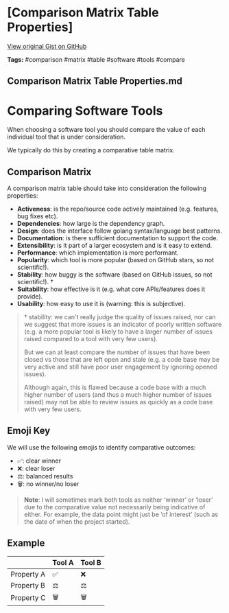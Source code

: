 # [Comparison Matrix Table Properties] 

[View original Gist on GitHub](https://gist.github.com/Integralist/c92a7e1e47477650ed528726fa1a0c73)

**Tags:** #comparison #matrix #table #software #tools #compare

## Comparison Matrix Table Properties.md

# Comparing Software Tools

When choosing a software tool you should compare the value of each individual tool that is under consideration.

We typically do this by creating a comparative table matrix.

## Comparison Matrix

A comparison matrix table should take into consideration the following properties:

- **Activeness**: is the repo/source code actively maintained (e.g. features, bug fixes etc).
- **Dependencies**: how large is the dependency graph.
- **Design**: does the interface follow golang syntax/language best patterns.
- **Documentation**: is there sufficient documentation to support the code.
- **Extensibility**: is it part of a larger ecosystem and is it easy to extend.
- **Performance**: which implementation is more performant.
- **Popularity**: which tool is more popular (based on GitHub stars, so not scientific!).
- **Stability**: how buggy is the software (based on GitHub issues, so not scientific!). †
- **Suitability**: how effective is it (e.g. what core APIs/features does it provide).
- **Usability**: how easy to use it is (warning: this is subjective).

> † stability: we can't really judge the quality of issues raised, nor can we suggest that more issues is an indicator of poorly written software (e.g. a more popular tool is likely to have a larger number of issues raised compared to a tool with very few users).
>
> But we can at least compare the number of issues that have been closed vs those that are left open and stale (e.g. a code base may be very active and still have poor user engagement by ignoring opened issues).
>
> Although again, this is flawed because a code base with a much higher number of users (and thus a much higher number of issues raised) may not be able to review issues as quickly as a code base with very few users.

## Emoji Key

We will use the following emojis to identify comparative outcomes:

- ✅: clear winner
- ❌: clear loser
- ⚖️: balanced results
- 🗑: no winner/no loser

> **Note**: I will sometimes mark both tools as neither ‘winner’ or ‘loser’ due to the comparative value not necessarily being indicative of either. For example, the data point might just be ‘of interest’ (such as the date of when the project started).

## Example

||Tool A|Tool B|
|---|---|---|
|Property A|✅|❌|
|Property B|⚖️|⚖️|
|Property C|🗑|🗑|

